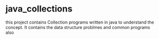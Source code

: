 # java_collections


this project contains Collection programs written in java to understand the concept.
It contains the data structure problmes and common programs also
